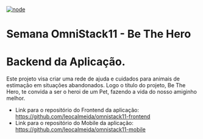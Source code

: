 [![node](https://img.shields.io/badge/node->=12.16.3-<COLOR>.svg)](https://nodejs.org/en/)

# Semana OmniStack11 - Be The Hero
# Backend da Aplicação.

Este projeto visa criar uma rede de ajuda e cuidados para animais de estimação em situações abandonados.
Logo o título do projeto, Be The Hero, te convida a ser o heroi de um Pet, fazendo a vida do nosso amiginho melhor.

* Link para o repositório do Frontend da aplicação: https://github.com/leocalmeida/omnistack11-frontend
* Link para o repositório do Mobile da aplicação: https://github.com/leocalmeida/omnistack11-mobile
